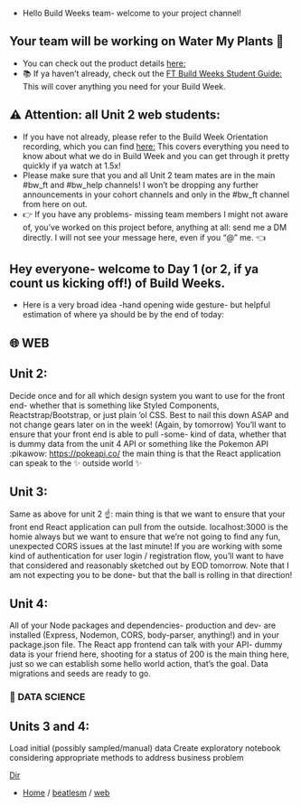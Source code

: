 

-   Hello Build Weeks team- welcome to your project channel!
##  Your team will be working on Water My Plants :seedling:
-   You can check out the product details [here:](https://www.notion.so/lambdaschool/Water-My-Plants-f59cff67f47d4672aef40ac08d657450)
-   :books:  If ya haven’t already, check out the [FT Build Weeks Student Guide:](https://www.notion.so/lambdaschool/Build-Week-Student-Guide-Full-time-1995e4ff529e40db9f240f46c3d2afd3)  This will cover anything you need for your Build Week.

##  :warning:  Attention: all Unit 2 web students:
-   If you have not already, please refer to the Build Week Orientation recording, which you can find [here:](https://youtu.be/_hMsnHkCf-0)  This covers everything you need to know about what we do in Build Week and you can get through it pretty quickly if ya watch at 1.5x!
-   Please make sure that you and all Unit 2 team mates are in the main #bw_ft and #bw_help channels! I won’t be dropping any further announcements in your cohort channels and only in the #bw_ft channel from here on out.
-   :point_right:  If you have any problems- missing team members I might not aware of, you’ve worked on this project before, anything at all: send me a DM directly. I will not see your message here, even if you “@” me. :point_left:


##  Hey everyone- welcome to Day 1 (or 2, if ya count us kicking off!) of Build Weeks.
-   Here is a very broad idea -hand opening wide gesture- but helpful estimation of where ya should be by the end of today:
##  :globe_with_meridians: WEB
##  Unit 2:
Decide once and for all which design system you want to use for the front end- whether that is something like Styled Components, Reactstrap/Bootstrap, or just plain ’ol CSS. Best to nail this down ASAP and not change gears later on in the week!
(Again, by tomorrow) You’ll want to ensure that your front end is able to pull -some- kind of data, whether that is dummy data from the unit 4 API or something like the Pokemon API :pikawow: https://pokeapi.co/  the main thing is that the React application can speak to the  :sparkles: outside world :sparkles:
##  Unit 3:
Same as above for unit 2 :point_up:: main thing is that we want to ensure that your front end React application can pull from the outside. localhost:3000 is the homie always but we want to ensure that we’re not going to find any fun, unexpected CORS issues at the last minute!
If you are working with some kind of authentication for user login / registration flow, you’ll want to have that considered and reasonably sketched out by EOD tomorrow. Note that I am not expecting you to be done- but that the ball is rolling in that direction!
##  Unit 4:
All of your Node packages and dependencies- production and dev- are installed (Express, Nodemon, CORS, body-parser, anything!) and in your package.json file.
The React app frontend can talk with your API- dummy data is your friend here, shooting for a status of 200 is the main thing here, just so we can establish some hello world action, that’s the goal.
Data migrations and seeds are ready to go.
### :abacus:  DATA SCIENCE
##  Units 3 and 4:
Load initial (possibly sampled/manual) data
Create exploratory notebook considering appropriate methods to address business problem







[Dir](./)

- [Home](https://github.com/beatlesm) / [beatlesm](https://github.com/beatlesm/beatlesm) /  [web](https://github.com/beatlesm/web)
